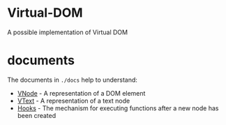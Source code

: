 # Virtual-DOM

A possible implementation of Virtual DOM

# documents

The documents in `./docs` help to understand:

-   [VNode](./docs/vnode.md) - A representation of a DOM element
-   [VText](./docs/vtext.md) - A representation of a text node
-   [Hooks](./docs/hooks.md) - The mechanism for executing functions after a new node has been created
